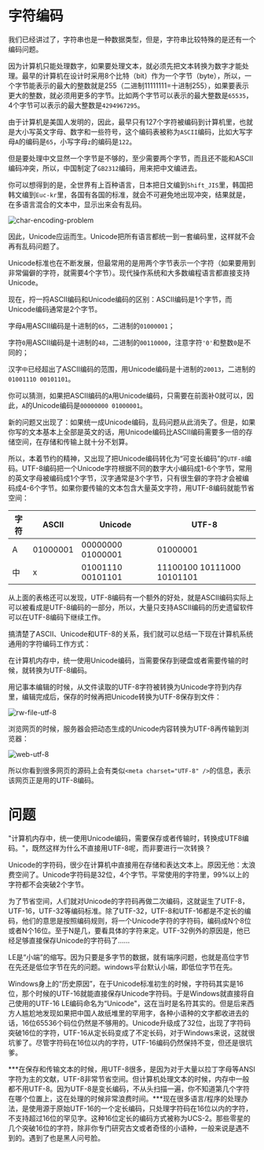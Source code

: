 # 字符编码

我们已经讲过了，字符串也是一种数据类型，但是，字符串比较特殊的是还有一个编码问题。

因为计算机只能处理数字，如果要处理文本，就必须先把文本转换为数字才能处理。最早的计算机在设计时采用8个比特（bit）作为一个字节（byte），所以，一个字节能表示的最大的整数就是255（二进制11111111=十进制255），如果要表示更大的整数，就必须用更多的字节。比如两个字节可以表示的最大整数是`65535`，4个字节可以表示的最大整数是`4294967295`。

由于计算机是美国人发明的，因此，最早只有127个字符被编码到计算机里，也就是大小写英文字母、数字和一些符号，这个编码表被称为`ASCII`编码，比如大写字母`A`的编码是`65`，小写字母`z`的编码是`122`。

但是要处理中文显然一个字节是不够的，至少需要两个字节，而且还不能和ASCII编码冲突，所以，中国制定了`GB2312`编码，用来把中文编进去。

你可以想得到的是，全世界有上百种语言，日本把日文编到`Shift_JIS`里，韩国把韩文编到`Euc-kr`里，各国有各国的标准，就会不可避免地出现冲突，结果就是，在多语言混合的文本中，显示出来会有乱码。

![char-encoding-problem](https://cdn.liaoxuefeng.com/cdn/files/attachments/0013872491802084161ec9ef7d143a897e1584819535656000/0)

因此，Unicode应运而生。Unicode把所有语言都统一到一套编码里，这样就不会再有乱码问题了。

Unicode标准也在不断发展，但最常用的是用两个字节表示一个字符（如果要用到非常偏僻的字符，就需要4个字节）。现代操作系统和大多数编程语言都直接支持Unicode。

现在，捋一捋ASCII编码和Unicode编码的区别：ASCII编码是1个字节，而Unicode编码通常是2个字节。

字母`A`用ASCII编码是十进制的`65`，二进制的`01000001`；

字符`0`用ASCII编码是十进制的`48`，二进制的`00110000`，注意字符`'0'`和整数`0`是不同的；

汉字`中`已经超出了ASCII编码的范围，用Unicode编码是十进制的`20013`，二进制的`01001110 00101101`。

你可以猜测，如果把ASCII编码的`A`用Unicode编码，只需要在前面补0就可以，因此，`A`的Unicode编码是`00000000 01000001`。

新的问题又出现了：如果统一成Unicode编码，乱码问题从此消失了。但是，如果你写的文本基本上全部是英文的话，用Unicode编码比ASCII编码需要多一倍的存储空间，在存储和传输上就十分不划算。

所以，本着节约的精神，又出现了把Unicode编码转化为“可变长编码”的`UTF-8`编码。UTF-8编码把一个Unicode字符根据不同的数字大小编码成1-6个字节，常用的英文字母被编码成1个字节，汉字通常是3个字节，只有很生僻的字符才会被编码成4-6个字节。如果你要传输的文本包含大量英文字符，用UTF-8编码就能节省空间：

| 字符   | ASCII    | Unicode           | UTF-8                      |
| ---- | -------- | ----------------- | -------------------------- |
| A    | 01000001 | 00000000 01000001 | 01000001                   |
| 中    | x        | 01001110 00101101 | 11100100 10111000 10101101 |

从上面的表格还可以发现，UTF-8编码有一个额外的好处，就是ASCII编码实际上可以被看成是UTF-8编码的一部分，所以，大量只支持ASCII编码的历史遗留软件可以在UTF-8编码下继续工作。

搞清楚了ASCII、Unicode和UTF-8的关系，我们就可以总结一下现在计算机系统通用的字符编码工作方式：

在计算机内存中，统一使用Unicode编码，当需要保存到硬盘或者需要传输的时候，就转换为UTF-8编码。

用记事本编辑的时候，从文件读取的UTF-8字符被转换为Unicode字符到内存里，编辑完成后，保存的时候再把Unicode转换为UTF-8保存到文件：

![rw-file-utf-8](https://cdn.liaoxuefeng.com/cdn/files/attachments/001387245992536e2ba28125cf04f5c8985dbc94a02245e000/0)

浏览网页的时候，服务器会把动态生成的Unicode内容转换为UTF-8再传输到浏览器：

![web-utf-8](https://cdn.liaoxuefeng.com/cdn/files/attachments/001387245979827634fd6204f9346a1ae6358d9ed051666000/0)

所以你看到很多网页的源码上会有类似`<meta charset="UTF-8" />`的信息，表示该网页正是用的UTF-8编码。

# 问题

"计算机内存中，统一使用Unicode编码，需要保存或者传输时，转换成UTF8编码。"，既然这样为什么不直接用UTF-8呢，而非要进行一次转换？

Unicode的字符码，很少在计算机中直接用在存储和表达文本上。原因无他：太浪费空间了。Unicode字符码是32位，4个字节。平常使用的字符里，99%以上的字符都不会突破2个字节。

为了节省空间，人们就对Unicode的字符码再做二次编码，这就诞生了UTF-8，UTF-16，UTF-32等编码标准。除了UTF-32，UTF-8和UTF-16都是不定长的编码，他们的意思是按照编码规则，将一个Unicode字符的字符码，编码成N个8位或者N个16位。至于N是几，要看具体的字符来定。UTF-32例外的原因是，他已经足够直接保存Unicode的字符码了……

LE是“小端”的缩写。因为只要是多字节的数据，就有端序问题，也就是高位字节在先还是低位字节在先的问题。windows平台默认小端，即低位字节在先。

Windows身上的“历史原因”，在于Unicode标准初生的时候，字符码其实是16位，那个时候的UTF-16就能直接保存Unicode字符码。于是Windows就直接将自己使用的UTF-16 LE编码命名为“Unicode"，这在当时是名符其实的。但是后来西方人尴尬地发现如果把中国人故纸堆里的罕用字，各种小语种的文字都收进去的话，16位65536个码位仍然是不够用的。Unicode升级成了32位，出现了字符码突破16位的字符，UTF-16从定长码变成了不定长码，对于Windows来说，这就很坑爹了。尽管字符码在16位以内的字符，UTF-16编码仍然保持不变，但还是很坑爹。

***在保存和传输文本的时候，用UTF-8很多，是因为对于大量以拉丁字母等ANSI字符为主的文献，UTF-8非常节省空间。但计算机处理文本的时候，内存中一般都不用UTF-8。因为UTF-8是变长编码，不从头扫描一遍，你不知道第几个字符在哪个位置上，这在处理的时候非常浪费时间。***现在很多语言/程序的处理办法，是使用源于原始UTF-16的一个定长编码，只处理字符码在16位以内的字符，不支持超过16位的罕见字。这种16位定长的编码方式被称为UCS-2。那些零星的几个突破16位的字符，除非你专门研究古文或者奇怪的小语种，一般来说是遇不到的。遇到了也是黑人问号脸。




